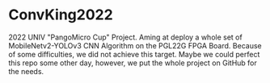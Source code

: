 # ConvKing2022

2022 UNIV "PangoMicro Cup" Project. Aming at deploy a whole set of MobileNetv2-YOLOv3 CNN Algorithm on the PGL22G FPGA Board. Because of some difficulties, we did not achieve this target. Maybe we could perfect this repo some other day, however, we put the whole project on GitHub for the needs.